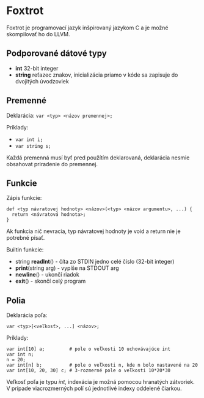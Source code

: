 Foxtrot
=============

Foxtrot je programovací jazyk inšpirovaný jazykom C a je možné skompilovať ho do LLVM.

Podporované dátové typy
-------------
* **int** 32-bit integer
* **string** reťazec znakov, inicializácia priamo v kóde sa zapisuje do dvojitých úvodzoviek


Premenné
-------------

Deklarácia:
`var <typ> <názov premennej>;`

Príklady:
* `var int i;`
* `var string s;`

Každá premenná musí byť pred použítím deklarovaná, deklarácia nesmie obsahovat priradenie
do premennej.

Funkcie
-------------

Zápis funkcie:
```
def <typ návratovej hodnoty> <názov>(<typ> <názov argumentu>, ...) {
  return <návratová hodnota>;
}
```

Ak funkcia nič nevracia, typ návratovej hodnoty je void a return nie je potrebné písať.

Built­in funkcie:
* string **readInt**() - číta zo STDIN jedno celé číslo (32-bit integer)
* **print**(string arg) - vypíše na STDOUT arg
* **newline**() - ukončí riadok
* **exit**() - skončí celý program

Polia
-------------

Deklarácia poľa:
```
var <typ>[<veľkosť>, ...] <názov>;
```

Príklady:
```
var int[10] a; 	       # pole o veľkosti 10 uchovávajúce int
var int n;
n = 20;
var int[n] b;          # pole o veľkosti n, kde n bolo nastavené na 20
var int[10, 20, 30] c; # 3­-rozmerné pole o veľkosti 10*20*30
```

Veľkosť poľa je typu _int_, indexácia je možná pomocou hranatých zátvoriek. V prípade
viacrozmerných polí sú jednotlivé indexy oddelené čiarkou.
